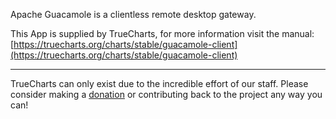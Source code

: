 Apache Guacamole is a clientless remote desktop gateway.

This App is supplied by TrueCharts, for more information visit the manual: [https://truecharts.org/charts/stable/guacamole-client](https://truecharts.org/charts/stable/guacamole-client)

---

TrueCharts can only exist due to the incredible effort of our staff.
Please consider making a [donation](https://truecharts.org/about/sponsor) or contributing back to the project any way you can!
